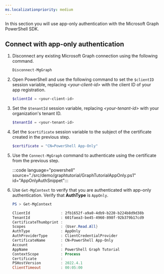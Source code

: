 ```yaml
---
ms.localizationpriority: medium
---
```


<!-- markdownlint-disable MD041 -->

In this section you will use app-only authentication with the Microsoft Graph PowerShell SDK.

## Connect with app-only authentication

1. Disconnect any existing Microsoft Graph connection using the following command.

    ```powershell
    Disconnect-MgGraph
    ```

1. Open PowerShell and use the following command to set the `$clientID` session variable, replacing *&lt;your-client-id&gt;* with the client ID of your app registration.

    ```powershell
    $clientId = <your-client-id>
    ```

1. Set the `$tenantId` session variable, replacing *&lt;your-tenant-id&gt;* with your organization's tenant ID.

    ```powershell
    $tenantId = <your-tenant-id>
    ```

1. Set the `$certificate` session variable to the subject of the certificate created in the previous step.

    ```powershell
    $certificate = "CN=PowerShell App-Only"
    ```

1. Use the `Connect-MgGraph` command to authenticate using the certificate from the previous step.

    :::code language="powershell" source="./src/demo/graphtutorial/GraphTutorialAppOnly.ps1" id="AppOnlyAuthSnippet":::

1. Use `Get-MgContext` to verify that you are authenticated with app-only authentication. Verify that **AuthType** is `AppOnly`.

    ```powershell
    PS > Get-MgContext

    ClientId              : 2fb1652f-a9a0-4db9-b220-b224b8d9d38b
    TenantId              : 601faea3-be45-4960-898f-92b379b17cd9
    CertificateThumbprint :
    Scopes                : {User.Read.All}
    AuthType              : AppOnly
    AuthProviderType      : ClientCredentialProvider
    CertificateName       : CN=PowerShell App-Only
    Account               :
    AppName               : PowerShell Graph Tutorial
    ContextScope          : Process
    Certificate           :
    PSHostVersion         : 2022.4.1
    ClientTimeout         : 00:05:00
    ```
